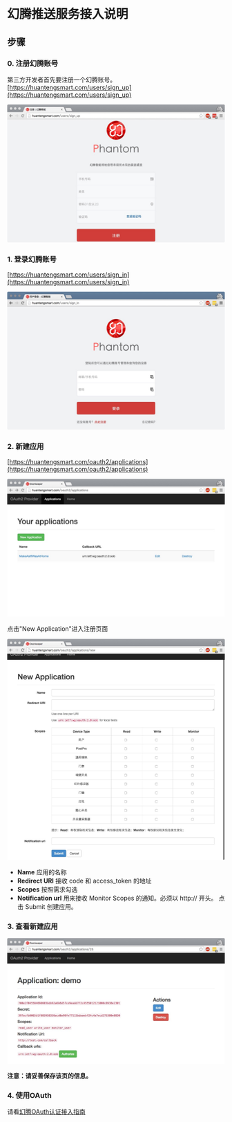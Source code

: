 # 幻腾推送服务接入说明

## 步骤

### 0. 注册幻腾账号
第三方开发者首先要注册一个幻腾账号。
[https://huantengsmart.com/users/sign_up](https://huantengsmart.com/users/sign_up)


![注册页面](https://github.com/zg1211/Phantom-document-for-developer/blob/master/images/oauth/0_注册.jpeg)

### 1. 登录幻腾账号
[https://huantengsmart.com/users/sign_in](https://huantengsmart.com/users/sign_in)


![登录页面](https://github.com/zg1211/Phantom-document-for-developer/blob/master/images/oauth/1_登录.jpeg "登录")

### 2. 新建应用
[https://huantengsmart.com/oauth2/applications](https://huantengsmart.com/oauth2/applications)


![应用管理页](https://github.com/zg1211/Phantom-document-for-developer/blob/master/images/oauth/2_app管理界面.jpeg "应用管理页")


点击"New Application"进入注册页面


![应用注册页](https://github.com/zg1211/Phantom-document-for-developer/blob/master/images/oauth/3_新建app.jpeg "新建应用")


* **Name** 应用的名称
* **Redirect URI** 接收 code 和 access_token 的地址
* **Scopes** 按照需求勾选
* **Notification url** 用来接收 Monitor Scopes 的通知。必须以 http:// 开头。
点击 Submit 创建应用。

### 3. 查看新建应用
![应用详情页](https://github.com/zg1211/Phantom-document-for-developer/blob/master/images/oauth/4_app详情.jpeg "应用详情")


**注意：请妥善保存该页的信息。**

### 4. 使用OAuth
请看[幻腾OAuth认证接入指南](https://github.com/zg1211/Phantom-document-for-developer/blob/master/oauth.pdf)
